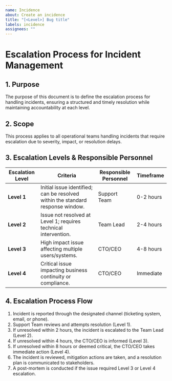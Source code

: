 ```yaml
---
name: Incidence
about: Create an incidence
title: "[<Level>] Bug title"
labels: incidence
assignees: ""
---
```


# Escalation Process for Incident Management

## 1. Purpose
The purpose of this document is to define the escalation process for handling incidents, ensuring a structured and timely resolution while maintaining accountability at each level.

## 2. Scope
This process applies to all operational teams handling incidents that require escalation due to severity, impact, or resolution delays.

## 3. Escalation Levels & Responsible Personnel

| Escalation Level | Criteria | Responsible Personnel | Timeframe |
|-----------------|----------|----------------------|-----------|
| **Level 1** | Initial issue identified; can be resolved within the standard response window. | Support Team | 0-2 hours |
| **Level 2** | Issue not resolved at Level 1; requires technical intervention. | Team Lead | 2-4 hours |
| **Level 3** | High impact issue affecting multiple users/systems. | CTO/CEO | 4-8 hours |
| **Level 4** | Critical issue impacting business continuity or compliance. | CTO/CEO | Immediate |

## 4. Escalation Process Flow
1. Incident is reported through the designated channel (ticketing system, email, or phone).
2. Support Team reviews and attempts resolution (Level 1).
3. If unresolved within 2 hours, the incident is escalated to the Team Lead (Level 2).
4. If unresolved within 4 hours, the CTO/CEO is informed (Level 3).
5. If unresolved within 8 hours or deemed critical, the CTO/CEO takes immediate action (Level 4).
6. The incident is reviewed, mitigation actions are taken, and a resolution plan is communicated to stakeholders.
7. A post-mortem is conducted if the issue required Level 3 or Level 4 escalation.
